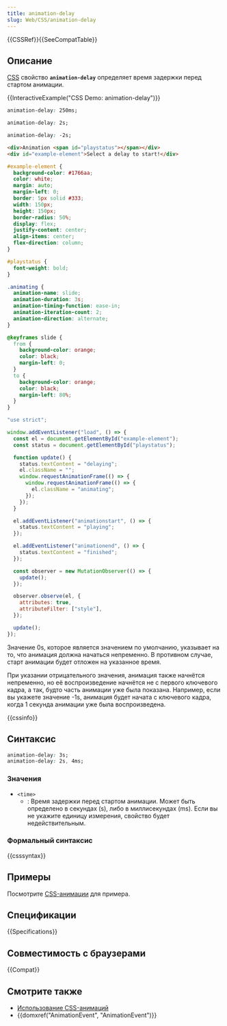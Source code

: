 ```yaml
---
title: animation-delay
slug: Web/CSS/animation-delay
---
```


{{CSSRef}}{{SeeCompatTable}}

## Описание

[CSS](/ru/docs/Web/CSS) свойство **`animation-delay`** определяет время задержки перед стартом анимации.

{{InteractiveExample("CSS Demo: animation-delay")}}

```css interactive-example-choice
animation-delay: 250ms;
```

```css interactive-example-choice
animation-delay: 2s;
```

```css interactive-example-choice
animation-delay: -2s;
```

```html interactive-example
<div>Animation <span id="playstatus"></span></div>
<div id="example-element">Select a delay to start!</div>
```

```css interactive-example
#example-element {
  background-color: #1766aa;
  color: white;
  margin: auto;
  margin-left: 0;
  border: 5px solid #333;
  width: 150px;
  height: 150px;
  border-radius: 50%;
  display: flex;
  justify-content: center;
  align-items: center;
  flex-direction: column;
}

#playstatus {
  font-weight: bold;
}

.animating {
  animation-name: slide;
  animation-duration: 3s;
  animation-timing-function: ease-in;
  animation-iteration-count: 2;
  animation-direction: alternate;
}

@keyframes slide {
  from {
    background-color: orange;
    color: black;
    margin-left: 0;
  }
  to {
    background-color: orange;
    color: black;
    margin-left: 80%;
  }
}
```

```js interactive-example
"use strict";

window.addEventListener("load", () => {
  const el = document.getElementById("example-element");
  const status = document.getElementById("playstatus");

  function update() {
    status.textContent = "delaying";
    el.className = "";
    window.requestAnimationFrame(() => {
      window.requestAnimationFrame(() => {
        el.className = "animating";
      });
    });
  }

  el.addEventListener("animationstart", () => {
    status.textContent = "playing";
  });

  el.addEventListener("animationend", () => {
    status.textContent = "finished";
  });

  const observer = new MutationObserver(() => {
    update();
  });

  observer.observe(el, {
    attributes: true,
    attributeFilter: ["style"],
  });

  update();
});
```

Значение 0s, которое является значением по умолчанию, указывает на то, что анимация должна начаться непременно. В противном случае, старт анимации будет отложен на указанное время.

При указании отрицательного значения, анимация также начнётся непременно, но её воспроизведение начнётся не с первого ключевого кадра, а так, будто часть анимации уже была показана. Например, если вы укажете значение -1s, анимация будет начата с ключевого кадра, когда 1 секунда анимации уже была воспроизведена.

{{cssinfo}}

## Синтаксис

```css
animation-delay: 3s;
animation-delay: 2s, 4ms;
```

### Значения

- `<time>`
  - : Время задержки перед стартом анимации. Может быть определено в секундах (s), либо в миллисекундах (ms). Если вы не укажите единицу измерения, свойство будет недействительным.

### Формальный синтаксис

{{csssyntax}}

## Примеры

Посмотрите [CSS-анимации](/ru/docs/Web/CSS/CSS_animations/Using_CSS_animations) для примера.

## Спецификации

{{Specifications}}

## Совместимость с браузерами

{{Compat}}

## Смотрите также

- [Использование CSS-анимаций](/ru/docs/Web/CSS/CSS_animations/Using_CSS_animations)
- {{domxref("AnimationEvent", "AnimationEvent")}}
